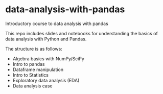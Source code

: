 # data-analysis-with-pandas
Introductory course to data analysis with pandas

This repo includes slides and notebooks for understanding the basics of data analysis with Python and Pandas.

The structure is as follows:
* Algebra basics with NumPy/SciPy
* Intro to pandas
* Dataframe manipulation
* Intro to Statistics
* Exploratory data analysis (EDA)
* Data analysis case
